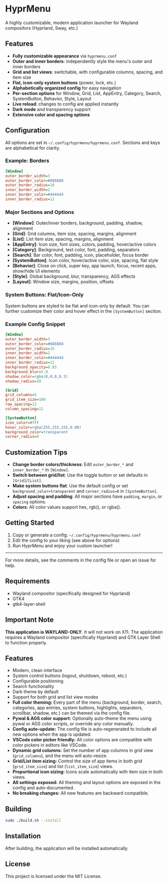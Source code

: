 # HyprMenu

A highly customizable, modern application launcher for Wayland compositors (Hyprland, Sway, etc.)

## Features
- **Fully customizable appearance** via `hyprmenu.conf`
- **Outer and inner borders**: independently style the menu's outer and inner borders
- **Grid and list views**: switchable, with configurable columns, spacing, and item size
- **Flat, icon-only system buttons** (power, lock, etc.)
- **Alphabetically organized config** for easy navigation
- **Per-section options** for Window, Grid, List, AppEntry, Category, Search, SystemButton, Behavior, Style, Layout
- **Live reload**: changes to config are applied instantly
- **Dark mode** and transparency support
- **Extensive color and spacing options**

## Configuration
All options are set in `~/.config/hyprmenu/hyprmenu.conf`. Sections and keys are alphabetical for clarity.

### Example: Borders
```ini
[Window]
outer_border_width=3
outer_border_color=#888888
outer_border_radius=16
inner_border_width=2
inner_border_color=#444444
inner_border_radius=12
```

### Major Sections and Options
- **[Window]**: Outer/inner borders, background, padding, shadow, alignment
- **[Grid]**: Grid columns, item size, spacing, margins, alignment
- **[List]**: List item size, spacing, margins, alignment
- **[AppEntry]**: Icon size, font sizes, colors, padding, hover/active colors
- **[Category]**: Background, text color, font, padding, separators
- **[Search]**: Bar color, font, padding, icon, placeholder, focus border
- **[SystemButton]**: Icon color, hover/active color, size, spacing, flat style
- **[Behavior]**: Close on click, super key, app launch, focus, recent apps, show/hide UI elements
- **[Style]**: Global background, blur, transparency, AGS effects
- **[Layout]**: Window size, margins, position, offsets

### System Buttons: Flat/Icon-Only
System buttons are styled to be flat and icon-only by default. You can further customize their color and hover effect in the `[SystemButton]` section.

### Example Config Snippet
```ini
[Window]
outer_border_width=3
outer_border_color=#888888
outer_border_radius=16
inner_border_width=2
inner_border_color=#444444
inner_border_radius=12
background_opacity=0.85
background_blur=5.0
shadow_color=rgba(0,0,0,0.3)
shadow_radius=20

[Grid]
grid_columns=5
grid_item_size=100
row_spacing=12
column_spacing=12

[SystemButton]
icon_color=#fff
hover_color=rgba(255,255,255,0.08)
background_color=transparent
corner_radius=0
```

## Customization Tips
- **Change border colors/thickness**: Edit `outer_border_*` and `inner_border_*` in `[Window]`.
- **Switch between grid/list**: Use the toggle button or set defaults in `[Grid]`/`[List]`.
- **Make system buttons flat**: Use the default config or set `background_color=transparent` and `corner_radius=0` in `[SystemButton]`.
- **Adjust spacing and padding**: All major sections have `padding`, `margin`, or `spacing` options.
- **Colors**: All color values support hex, rgb(), or rgba().

## Getting Started
1. Copy or generate a config: `~/.config/hyprmenu/hyprmenu.conf`
2. Edit the config to your liking (see above for options)
3. Run HyprMenu and enjoy your custom launcher!

---

For more details, see the comments in the config file or open an issue for help.

## Requirements

- Wayland compositor (specifically designed for Hyprland)
- GTK4
- gtk4-layer-shell

## Important Note

**This application is WAYLAND-ONLY**. It will not work on X11. The application requires a Wayland compositor (specifically Hyprland) and GTK Layer Shell to function properly.

## Features

- Modern, clean interface
- System control buttons (logout, shutdown, reboot, etc.)
- Configurable positioning
- Search functionality
- Dark theme by default
- Support for both grid and list view modes
- **Full color theming:** Every part of the menu (background, border, search, categories, app entries, system buttons, highlights, separators, scrollbar, shadow, etc.) can be themed via the config file.
- **Pywal & AGS color support:** Optionally auto-theme the menu using pywal or AGS color scripts, or override any color manually.
- **Config auto-update:** The config file is auto-regenerated to include all new options when the app is updated.
- **VSCode color picker friendly:** All color options are compatible with color pickers in editors like VSCode.
- **Dynamic grid columns:** Set the number of app columns in grid view (`grid_columns`), and the menu will auto-resize.
- **Grid/List item sizing:** Control the size of app items in both grid (`grid_item_size`) and list (`list_item_size`) views.
- **Proportional icon sizing:** Icons scale automatically with item size in both views.
- **All settings exposed:** All theming and layout options are exposed in the config and auto-documented.
- **No breaking changes:** All new features are backward compatible.

## Building

```bash
sudo ./build.sh --install
```

## Installation

After building, the application will be installed automatically.

## License

This project is licensed under the MIT License. 
